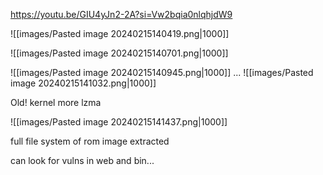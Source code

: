 
https://youtu.be/GIU4yJn2-2A?si=Vw2bqia0nlqhjdW9

![[images/Pasted image 20240215140419.png|1000]]

![[images/Pasted image 20240215140701.png|1000]]

![[images/Pasted image 20240215140945.png|1000]]
...
![[images/Pasted image 20240215141032.png|1000]]

Old! kernel
more lzma

![[images/Pasted image 20240215141437.png|1000]]

full file system of rom image extracted

can look for vulns in web and bin...


